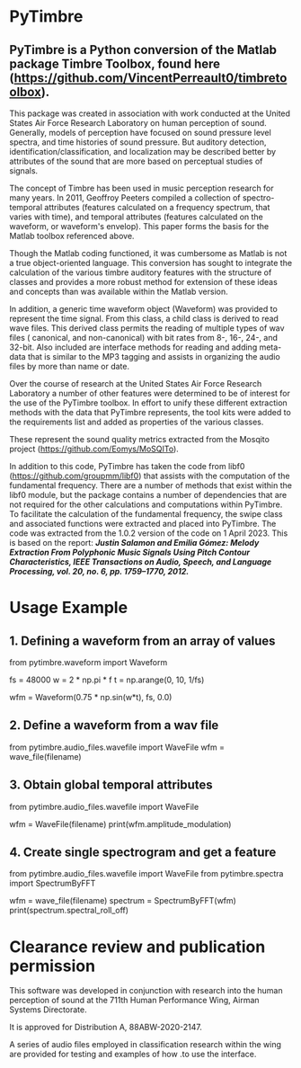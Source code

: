 # PyTimbre

## PyTimbre is a Python conversion of the Matlab package Timbre Toolbox, found here (https://github.com/VincentPerreault0/timbretoolbox).

This package was created in association with work conducted at the United States Air Force Research Laboratory on human 
perception of sound. Generally, models of perception have focused on sound pressure level spectra, and time histories of 
sound pressure. But auditory detection, identification/classification, and localization may be described better by 
attributes of the sound that are more based on perceptual studies of signals.

The concept of Timbre has been used in music perception research for many years. In 2011, Geoffroy Peeters compiled a 
collection of spectro-temporal attributes (features calculated on a frequency spectrum, that varies with time), and 
temporal attributes (features calculated on the waveform, or waveform's envelop). This paper forms the basis for the 
Matlab toolbox referenced above.

Though the Matlab coding functioned, it was cumbersome as Matlab is not a true object-oriented language. This conversion
has sought to integrate the calculation of the various timbre auditory features with the structure of classes and 
provides a more robust method for extension of these ideas and concepts than was available within the Matlab version.

In addition, a generic time waveform object (Waveform) was provided to represent the time signal. From this class, a 
child class is derived to read wave files. This derived class permits the reading of multiple types of wav files (
canonical, and non-canonical) with bit rates from 8-, 16-, 24-, and 32-bit. Also included are interface methods for
reading and adding meta-data that is similar to the MP3 tagging and assists in organizing the audio files by more than 
name or date.

Over the course of research at the United States Air Force Research Laboratory a number of other features were 
determined to be of interest for the use of the PyTimbre toolbox. In effort to unify these different extraction methods
with the data that PyTimbre represents, the tool kits were added to the requirements list and added as properties of the
various classes. 

These represent the sound quality metrics extracted from the Mosqito project (https://github.com/Eomys/MoSQITo).

In addition to this code, PyTimbre has taken the code from libf0 (https://github.com/groupmm/libf0) that assists with 
the computation of the fundamental frequency. There are a number of methods that exist within the libf0 module, but the
package contains a number of dependencies that are not required for the other calculations and computations within
PyTimbre. To facilitate the calculation of the fundamental frequency, the swipe class and associated functions were
extracted and placed into PyTimbre. The code was extracted from the 1.0.2 version of the code on 1 April 2023. This is 
based on the report: __*Justin Salamon and Emilia Gómez: Melody Extraction From Polyphonic Music Signals Using Pitch 
Contour Characteristics, IEEE Transactions on Audio, Speech, and Language Processing, vol. 20, no. 6, pp. 1759–1770, 
2012.*__

# Usage Example
## 1. Defining a waveform from an array of values

from pytimbre.waveform import Waveform

fs = 48000
w = 2 * np.pi * f
t = np.arange(0, 10, 1/fs)

wfm = Waveform(0.75 * np.sin(w*t), fs, 0.0)

## 2. Define a waveform from a wav file

from pytimbre.audio_files.wavefile import WaveFile
wfm = wave_file(filename)

## 3. Obtain global temporal attributes

from pytimbre.audio_files.wavefile import WaveFile

wfm = WaveFile(filename)
print(wfm.amplitude_modulation)

## 4. Create single spectrogram and get a feature

from pytimbre.audio_files.wavefile import WaveFile
from pytimbre.spectra import SpectrumByFFT

wfm = wave_file(filename)
spectrum = SpectrumByFFT(wfm)
print(spectrum.spectral_roll_off)

# Clearance review and publication permission

This software was developed in conjunction with research into the human perception of sound at the 711th Human 
Performance Wing, Airman Systems Directorate.  

It is approved for Distribution A, 88ABW-2020-2147.

A series of audio files employed in classification research within the wing are provided for testing and examples of how 
.to use the interface.